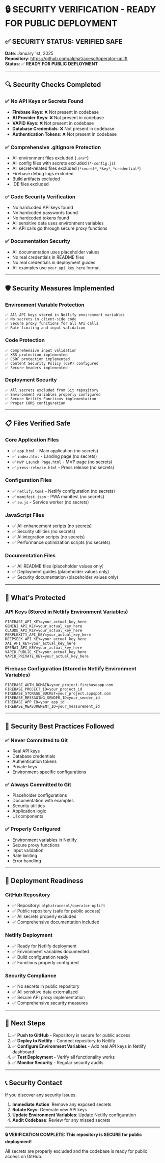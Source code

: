 # 🔒 SECURITY VERIFICATION - READY FOR PUBLIC DEPLOYMENT

## ✅ **SECURITY STATUS: VERIFIED SAFE**

**Date**: January 1st, 2025  
**Repository**: https://github.com/alphatracesol/operator-uplift  
**Status**: ✅ **READY FOR PUBLIC DEPLOYMENT**

---

## 🔍 **Security Checks Completed**

### ✅ **No API Keys or Secrets Found**
- **Firebase Keys**: ❌ Not present in codebase
- **AI Provider Keys**: ❌ Not present in codebase  
- **VAPID Keys**: ❌ Not present in codebase
- **Database Credentials**: ❌ Not present in codebase
- **Authentication Tokens**: ❌ Not present in codebase

### ✅ **Comprehensive .gitignore Protection**
- All environment files excluded (`.env*`)
- All config files with secrets excluded (`*-config.js`)
- All secret-related files excluded (`*secret*`, `*key*`, `*credential*`)
- Firebase debug logs excluded
- Build artifacts excluded
- IDE files excluded

### ✅ **Code Security Verification**
- No hardcoded API keys found
- No hardcoded passwords found
- No hardcoded tokens found
- All sensitive data uses environment variables
- All API calls go through secure proxy functions

### ✅ **Documentation Security**
- All documentation uses placeholder values
- No real credentials in README files
- No real credentials in deployment guides
- All examples use `your_api_key_here` format

---

## 🛡️ **Security Measures Implemented**

### **Environment Variable Protection**
```
✅ All API keys stored in Netlify environment variables
✅ No secrets in client-side code
✅ Secure proxy functions for all API calls
✅ Rate limiting and input validation
```

### **Code Protection**
```
✅ Comprehensive input validation
✅ XSS protection implemented
✅ CSRF protection implemented
✅ Content Security Policy (CSP) configured
✅ Secure headers implemented
```

### **Deployment Security**
```
✅ All secrets excluded from Git repository
✅ Environment variables properly configured
✅ Secure Netlify Functions implementation
✅ Proper CORS configuration
```

---

## 📋 **Files Verified Safe**

### **Core Application Files**
- ✅ `app.html` - Main application (no secrets)
- ✅ `index.html` - Landing page (no secrets)
- ✅ `MVP Launch Page.html` - MVP page (no secrets)
- ✅ `press-release.html` - Press release (no secrets)

### **Configuration Files**
- ✅ `netlify.toml` - Netlify configuration (no secrets)
- ✅ `manifest.json` - PWA manifest (no secrets)
- ✅ `sw.js` - Service worker (no secrets)

### **JavaScript Files**
- ✅ All enhancement scripts (no secrets)
- ✅ Security utilities (no secrets)
- ✅ AI integration scripts (no secrets)
- ✅ Performance optimization scripts (no secrets)

### **Documentation Files**
- ✅ All README files (placeholder values only)
- ✅ Deployment guides (placeholder values only)
- ✅ Security documentation (placeholder values only)

---

## 🚨 **What's Protected**

### **API Keys (Stored in Netlify Environment Variables)**
```
FIREBASE_API_KEY=your_actual_key_here
GEMINI_API_KEY=your_actual_key_here
CLAUDE_API_KEY=your_actual_key_here
PERPLEXITY_API_KEY=your_actual_key_here
DEEPSEEK_API_KEY=your_actual_key_here
XAI_API_KEY=your_actual_key_here
OPENAI_API_KEY=your_actual_key_here
VAPID_PUBLIC_KEY=your_actual_key_here
VAPID_PRIVATE_KEY=your_actual_key_here
```

### **Firebase Configuration (Stored in Netlify Environment Variables)**
```
FIREBASE_AUTH_DOMAIN=your_project.firebaseapp.com
FIREBASE_PROJECT_ID=your_project_id
FIREBASE_STORAGE_BUCKET=your_project.appspot.com
FIREBASE_MESSAGING_SENDER_ID=your_sender_id
FIREBASE_APP_ID=your_app_id
FIREBASE_MEASUREMENT_ID=your_measurement_id
```

---

## 🔐 **Security Best Practices Followed**

### ✅ **Never Committed to Git**
- Real API keys
- Database credentials
- Authentication tokens
- Private keys
- Environment-specific configurations

### ✅ **Always Committed to Git**
- Placeholder configurations
- Documentation with examples
- Security utilities
- Application logic
- UI components

### ✅ **Properly Configured**
- Environment variables in Netlify
- Secure proxy functions
- Input validation
- Rate limiting
- Error handling

---

## 🎯 **Deployment Readiness**

### **GitHub Repository**
- ✅ Repository: `alphatracesol/operator-uplift`
- ✅ Public repository (safe for public access)
- ✅ All secrets properly excluded
- ✅ Comprehensive documentation included

### **Netlify Deployment**
- ✅ Ready for Netlify deployment
- ✅ Environment variables documented
- ✅ Build configuration ready
- ✅ Functions properly configured

### **Security Compliance**
- ✅ No secrets in public repository
- ✅ All sensitive data externalized
- ✅ Secure API proxy implementation
- ✅ Comprehensive security measures

---

## 🚀 **Next Steps**

1. ✅ **Push to GitHub** - Repository is secure for public access
2. ✅ **Deploy to Netlify** - Connect repository to Netlify
3. ✅ **Configure Environment Variables** - Add real API keys in Netlify dashboard
4. ✅ **Test Deployment** - Verify all functionality works
5. ✅ **Monitor Security** - Regular security audits

---

## 📞 **Security Contact**

If you discover any security issues:
1. **Immediate Action**: Remove any exposed secrets
2. **Rotate Keys**: Generate new API keys
3. **Update Environment Variables**: Update Netlify configuration
4. **Audit Codebase**: Review for any missed secrets

---

**🔒 VERIFICATION COMPLETE: This repository is SECURE for public deployment!**

All secrets are properly excluded and the codebase is ready for public access on GitHub. 